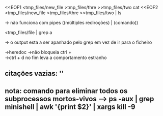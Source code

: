 <<EOF1 <tmp_files/new_file >tmp_files/thre >>tmp_files/two cat <<EOF2 <tmp_files/new_file >tmp_files/thre >>tmp_files/two | ls

-> não funciona com pipes ((múltiples rediroções) | (comando))

<<EOF1 cat >tmp_files/file | grep a

-> o output esta a ser apanhado pelo grep em vez de ir para o ficheiro


->heredoc
    ->não bloqueia ctrl + \
    ->ctrl + d no fim leva a comportamento estranho

citações vazias: ''
--
nota: 
comando para eliminar todos os subprocessos mortos-vivos
    --> ps -aux | grep minishell | awk '{print $2}' | xargs kill -9
-------------------------------------------------
